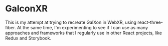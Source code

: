 # GalconXR

This is my attempt at trying to recreate GalXon in WebXR, using react-three-fiber. At the same time, I'm experimenting to see if I can use as many approaches and frameworks that I regularly use in other 
React projects, like Redux and Storybook.
